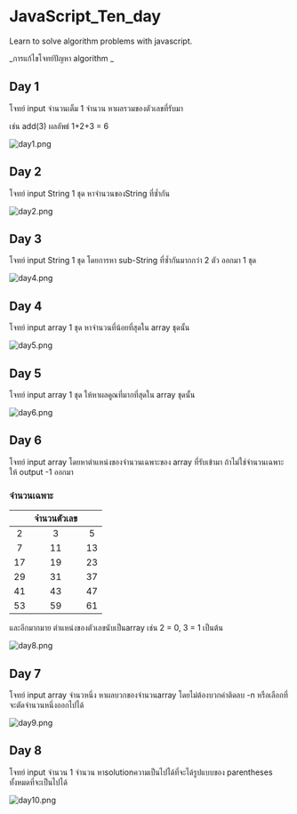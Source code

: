 # JavaScript_Ten_day
Learn to solve algorithm problems with javascript.

_การแก้ไขโจทย์ปัญหา algorithm _ 

## Day 1
โจทย์ input จำนวนเต็ม 1 จำนวน หาผลรวมของตัวเลขที่รับมา 

เช่น add(3)  ผลลัพธ์ 1+2+3 = 6

![day1.png](https://i.postimg.cc/RVjn332z/day1.png)


## Day 2
โจทย์ input String 1 ชุด  หาจำนวนของString ที่ซ้ำกัน 

![day2.png](https://i.postimg.cc/ZR7WJ062/day2.png)


## Day 3
โจทย์ input String 1 ชุด โดยการหา sub-String ที่ซ้ำกันมากกว่า 2 ตัว ออกมา 1 ชุด 

![day4.png](https://i.postimg.cc/J7FsgDrB/day4.png)


## Day 4
โจทย์ input array 1 ชุด หาจำนวนที่น้อยที่สุดใน array ชุดนั้น

![day5.png](https://i.postimg.cc/gk6xPzjt/day5.png)


## Day 5
โจทย์ input array  1 ชุด ให้หาผลคูณที่มากที่สุดใน array ชุดนั้น


![day6.png](https://i.postimg.cc/yNndTWpx/day6.png)


## Day 6
โจทย์ input array โดยหาตำแหน่งของจำนวนเฉพาะของ array ที่รับเข้ามา ถ้าไม่ใช่จำนวนเฉพาะให้ output -1 ออกมา

 ### **จำนวนเฉพาะ**
 || จำนวนตัวเลข  ||
 | :---------: | :---------: | :---------: |
 |    2        |       3     |     5       |
 |    7        |      11     |     13      |
 |   17        |      19     |     23      |
 |   29        |      31     |     37      |
 |   41        |      43     |     47      |
 |   53        |      59     |     61      |
 
และอีกมากมาย ตำแหน่งของตัวเลขนับเป็นarray เช่น 2 = 0, 3 = 1 เป็นต้น


![day8.png](https://i.postimg.cc/Y9sCJZHw/day8.png)


## Day 7
โจทย์ input array จำนวหนึ่ง หาผลบวกของจำนวนarray โดยไม่ต้องบวกค่าติดลบ -n หรือเลือกที่จะตัดจำนวนหนึ่งออกไปได้


![day9.png](https://i.postimg.cc/rsRwcjVR/day9.png)

## Day 8
โจทย์ input จำนวน 1 จำนวน หาsolutionความเป็นไปได้ที่จะได้รูปแบบของ parentheses ทั้งหมดที่จะเป็นไปได้ 


![day10.png](https://i.postimg.cc/6Ts5QZqj/day10.png)



